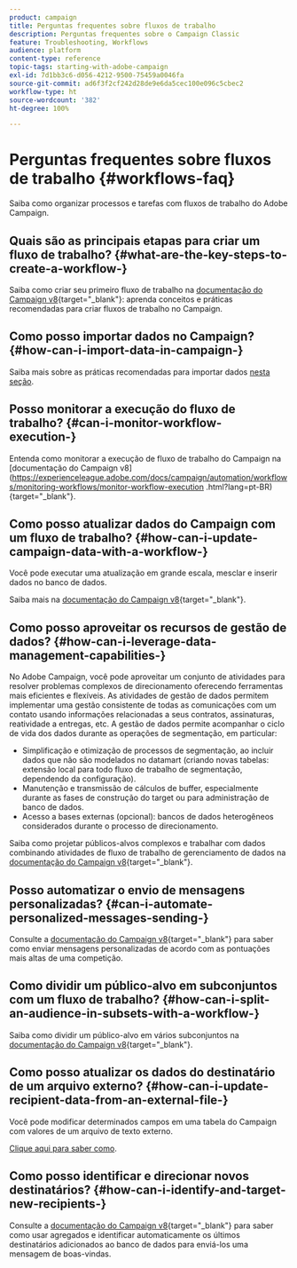 ```yaml
---
product: campaign
title: Perguntas frequentes sobre fluxos de trabalho
description: Perguntas frequentes sobre o Campaign Classic
feature: Troubleshooting, Workflows
audience: platform
content-type: reference
topic-tags: starting-with-adobe-campaign
exl-id: 7d1bb3c6-d056-4212-9500-75459a0046fa
source-git-commit: ad6f3f2cf242d28de9e6da5cec100e096c5cbec2
workflow-type: ht
source-wordcount: '382'
ht-degree: 100%

---
```


# Perguntas frequentes sobre fluxos de trabalho {#workflows-faq}



Saiba como organizar processos e tarefas com fluxos de trabalho do Adobe Campaign.

## Quais são as principais etapas para criar um fluxo de trabalho? {#what-are-the-key-steps-to-create-a-workflow-}

Saiba como criar seu primeiro fluxo de trabalho na [documentação do Campaign v8](https://experienceleague.adobe.com/docs/campaign/automation/workflows/introduction/build-a-workflow.html?lang=pt-BR){target="_blank"}: aprenda conceitos e práticas recomendadas para criar fluxos de trabalho no Campaign.

## Como posso importar dados no Campaign? {#how-can-i-import-data-in-campaign-}

Saiba mais sobre as práticas recomendadas para importar dados [nesta seção](../../platform/using/import-export-best-practices.md).

## Posso monitorar a execução do fluxo de trabalho? {#can-i-monitor-workflow-execution-}

Entenda como monitorar a execução de fluxo de trabalho do Campaign na [documentação do Campaign v8]&#x200B;(https://experienceleague.adobe.com/docs/campaign/automation/workflows/monitoring-workflows/monitor-workflow-execution
.html?lang=pt-BR){target="_blank"}.

## Como posso atualizar dados do Campaign com um fluxo de trabalho? {#how-can-i-update-campaign-data-with-a-workflow-}

Você pode executar uma atualização em grande escala, mesclar e inserir dados no banco de dados.

Saiba mais na [documentação do Campaign v8](https://experienceleague.adobe.com/docs/campaign/automation/workflows/wf-activities/targeting-activities/update-data.html?lang=pt-BR){target="_blank"}.

## Como posso aproveitar os recursos de gestão de dados? {#how-can-i-leverage-data-management-capabilities-}

No Adobe Campaign, você pode aproveitar um conjunto de atividades para resolver problemas complexos de direcionamento oferecendo ferramentas mais eficientes e flexíveis. As atividades de gestão de dados permitem implementar uma gestão consistente de todas as comunicações com um contato usando informações relacionadas a seus contratos, assinaturas, reatividade a entregas, etc. A gestão de dados permite acompanhar o ciclo de vida dos dados durante as operações de segmentação, em particular:

* Simplificação e otimização de processos de segmentação, ao incluir dados que não são modelados no datamart (criando novas tabelas: extensão local para todo fluxo de trabalho de segmentação, dependendo da configuração).
* Manutenção e transmissão de cálculos de buffer, especialmente durante as fases de construção do target ou para administração de banco de dados.
* Acesso a bases externas (opcional): bancos de dados heterogêneos considerados durante o processo de direcionamento.

Saiba como projetar públicos-alvos complexos e trabalhar com dados combinando atividades de fluxo de trabalho de gerenciamento de dados na [documentação do Campaign v8](https://experienceleague.adobe.com/docs/campaign/automation/workflows/introduction/wf-type/targeting-workflows.html?lang=pt-BR){target="_blank"}.

## Posso automatizar o envio de mensagens personalizadas? {#can-i-automate-personalized-messages-sending-}

Consulte a [documentação do Campaign v8](https://experienceleague.adobe.com/pt-br/docs/campaign/automation/workflows/use-cases/data-management/enrich-data){target="_blank"} para saber como enviar mensagens personalizadas de acordo com as pontuações mais altas de uma competição.

## Como dividir um público-alvo em subconjuntos com um fluxo de trabalho? {#how-can-i-split-an-audience-in-subsets-with-a-workflow-}

Saiba como dividir um público-alvo em vários subconjuntos na [documentação do Campaign v8](https://experienceleague.adobe.com/docs/campaign/automation/workflows/wf-activities/targeting-activities/split.html?lang=pt-BR){target="_blank"}.

## Como posso atualizar os dados do destinatário de um arquivo externo? {#how-can-i-update-recipient-data-from-an-external-file-}

Você pode modificar determinados campos em uma tabela do Campaign com valores de um arquivo de texto externo.

[Clique aqui para saber como](../../platform/using/import-operations-samples.md#example--enrich-the-values-with-those-of-an-external-file).

## Como posso identificar e direcionar novos destinatários? {#how-can-i-identify-and-target-new-recipients-}

Consulte a [documentação do Campaign v8](https://experienceleague.adobe.com/docs/campaign/automation/workflows/use-cases/data-management/using-aggregates.html?lang=pt-BR){target="_blank"} para saber como usar agregados e identificar automaticamente os últimos destinatários adicionados ao banco de dados para enviá-los uma mensagem de boas-vindas.
